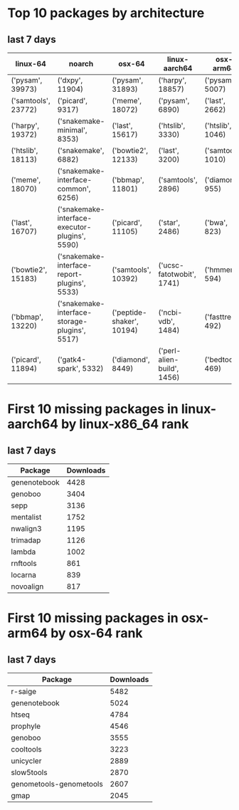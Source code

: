 # Top 10 packages by architecture
## last 7 days
|linux-64 | noarch | osx-64 | linux-aarch64 | osx-arm64 | 
|-|-|-|-|-|
|('pysam', 39973) |('dxpy', 11904) |('pysam', 31893) |('harpy', 18857) |('pysam', 5007) |
|('samtools', 23772) |('picard', 9317) |('meme', 18072) |('pysam', 6890) |('last', 2662) |
|('harpy', 19372) |('snakemake-minimal', 8353) |('last', 15617) |('htslib', 3330) |('htslib', 1046) |
|('htslib', 18113) |('snakemake', 6882) |('bowtie2', 12133) |('last', 3200) |('samtools', 1010) |
|('meme', 18070) |('snakemake-interface-common', 6256) |('bbmap', 11801) |('samtools', 2896) |('diamond', 955) |
|('last', 16707) |('snakemake-interface-executor-plugins', 5590) |('picard', 11105) |('star', 2486) |('bwa', 823) |
|('bowtie2', 15183) |('snakemake-interface-report-plugins', 5533) |('samtools', 10392) |('ucsc-fatotwobit', 1741) |('hmmer', 594) |
|('bbmap', 13220) |('snakemake-interface-storage-plugins', 5517) |('peptide-shaker', 10194) |('ncbi-vdb', 1484) |('fasttree', 492) |
|('picard', 11894) |('gatk4-spark', 5332) |('diamond', 8449) |('perl-alien-build', 1456) |('bedtools', 469) |
# First 10 missing packages in linux-aarch64 by linux-x86_64 rank
## last 7 days

| Package | Downloads |
| - | - |
| genenotebook | 4428 | 
| genoboo | 3404 | 
| sepp | 3136 | 
| mentalist | 1752 | 
| nwalign3 | 1195 | 
| trimadap | 1126 | 
| lambda | 1002 | 
| rnftools | 861 | 
| locarna | 839 | 
| novoalign | 817 | 
# First 10 missing packages in osx-arm64 by osx-64 rank
## last 7 days

| Package | Downloads |
| - | - |
| r-saige | 5482 | 
| genenotebook | 5024 | 
| htseq | 4784 | 
| prophyle | 4546 | 
| genoboo | 3555 | 
| cooltools | 3223 | 
| unicycler | 2889 | 
| slow5tools | 2870 | 
| genometools-genometools | 2607 | 
| gmap | 2045 | 
